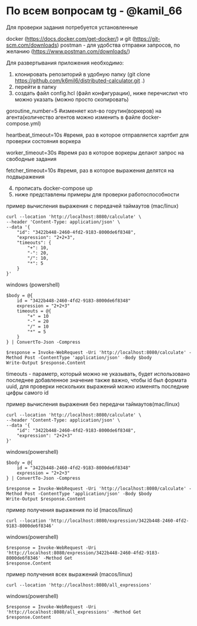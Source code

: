 # По всем вопросам tg - @kamil_66

Для проверки задания потребуется установленные 

docker (https://docs.docker.com/get-docker/) и git (https://git-scm.com/downloads)
postman - для удобства отправки запросов, по желанию (https://www.postman.com/downloads/)

Для развертывания приложения необходимо:

1. клонировать репозиторий в удобную папку (git clone https://github.com/k6mil6/distributed-calculator.git .)
2. перейти в папку 
3. создать файл config.hcl (файл конфигурации), ниже перечислил что можно указать (можно просто скопировать)

goroutine_number=5 #изменяет кол-во горутин(воркеров) на агента(количество агентов можно изменить в файле docker-compose.yml)

heartbeat_timeout=10s #время, раз в которое отправляется хартбит для проверки состояния воркера

worker_timeout=30s #время раз в которое воркеры делают запрос на свободные задания

fetcher_timeout=10s #время, раз в которое выражения делятся на подвыражения

4. прописать docker-compose up
5. ниже представлены примеры для проверки работоспособности

пример вычисления выражения с передачей таймаутов (mac/linux)
```
curl --location 'http://localhost:8080/calculate' \
--header 'Content-Type: application/json' \
--data '{
    "id": "3422b448-2460-4fd2-9183-8000de6f8348",
    "expression": "2+2+3",
    "timeouts": {
        "+": 10,
        "-": 20,
        "/": 10,
        "*": 5
    }
}'
```
windows (powershell)
```
$body = @{
    id = "3422b448-2460-4fd2-9183-8000de6f8348"
    expression = "2+2+3"
    timeouts = @{
        "+" = 10
        "-" = 20
        "/" = 10
        "*" = 5
    }
} | ConvertTo-Json -Compress

$response = Invoke-WebRequest -Uri 'http://localhost:8080/calculate' -Method Post -ContentType 'application/json' -Body $body
Write-Output $response.Content
```

timeouts - параметр, который можно не указывать, будет использовано последнее добавленное значение
также важно, чтобы id был формата uuid, для проверки нескольких выражений можно изменять последние цифры самого id

пример вычисления выражения без передачи таймаутов(mac/linux)
```
curl --location 'http://localhost:8080/calculate' \
--header 'Content-Type: application/json' \
--data '{
    "id": "3422b448-2460-4fd2-9183-8000de6f8348",
    "expression": "2+2+3"
}'
```
windows(powershell)
```
$body = @{
    id = "3422b448-2460-4fd2-9183-8000de6f8348"
    expression = "2+2+3"
} | ConvertTo-Json -Compress

$response = Invoke-WebRequest -Uri 'http://localhost:8080/calculate' -Method Post -ContentType 'application/json' -Body $body
Write-Output $response.Content
```


пример получения выражения по id (macos/linux)

```
curl --location 'http://localhost:8080/expression/3422b448-2460-4fd2-9183-8000de6f8346'
```

windows(powershell)
```
$response = Invoke-WebRequest -Uri 'http://localhost:8080/expression/3422b448-2460-4fd2-9183-8000de6f8346' -Method Get
$response.Content
```

пример получения всех выражений (macos/linux)

```
curl --location 'http://localhost:8080/all_expressions'
```

windows(powershell)
```
$response = Invoke-WebRequest -Uri 'http://localhost:8080/all_expressions' -Method Get
$response.Content
```



